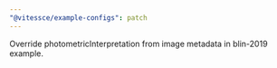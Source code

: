 ```yaml
---
"@vitessce/example-configs": patch
---
```


Override photometricInterpretation from image metadata in blin-2019 example.

